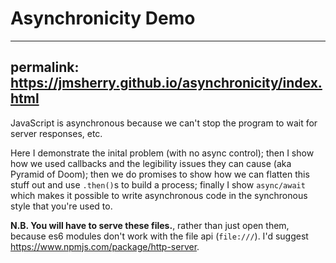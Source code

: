 # Asynchronicity Demo

---
permalink: <https://jmsherry.github.io/asynchronicity/index.html>
---

JavaScript is asynchronous because we can't stop the program to wait for server responses, etc.

Here I demonstrate the inital problem (with no async control); then I show how we used callbacks and the legibility issues they can cause (aka Pyramid of Doom); then we do promises to show how we can flatten this stuff out and use `.then()`s to build a process; finally I show `async/await` which makes it possible to write asynchronous code in the synchronous style that you're used to.

**N.B. You will have to serve these files.**, rather than just open them, because es6 modules don't work with the file api (`file:///`). I'd suggest <https://www.npmjs.com/package/http-server>.